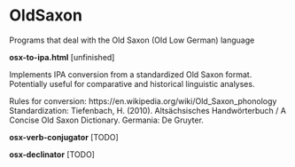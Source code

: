 # OldSaxon
Programs that deal with the Old Saxon (Old Low German) language

<b>osx-to-ipa.html</b> [unfinished] 
<p>Implements IPA conversion from a standardized Old Saxon format. Potentially useful for comparative and historical linguistic analyses.</p>
<p>Rules for conversion: <link>https://en.wikipedia.org/wiki/Old_Saxon_phonology</link><br>
Standardization: Tiefenbach, H. (2010). Altsächsisches Handwörterbuch / A Concise Old Saxon Dictionary. Germania: De Gruyter.
</p>

<b>osx-verb-conjugator</b> [TODO]

<b>osx-declinator</b> [TODO]

